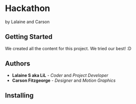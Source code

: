# Hackathon
by Lalaine and Carson

## Getting Started
We created all the content for this project.
We tried our best! :D

## Authors
* **Lalaine S aka LiL** - *Coder* and *Project Developer*
* **Carson Fitzgeorge** - *Designer* and *Motion Graphics*

## Installing